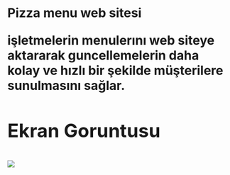 <h1> Pizza menu web sitesi <h1\>

işletmelerin menulerını web siteye aktararak guncellemelerin daha kolay ve hızlı bir şekilde müşterilere sunulmasını sağlar.


<h2> Ekran Goruntusu<h2\> 

![](ekran.gif)